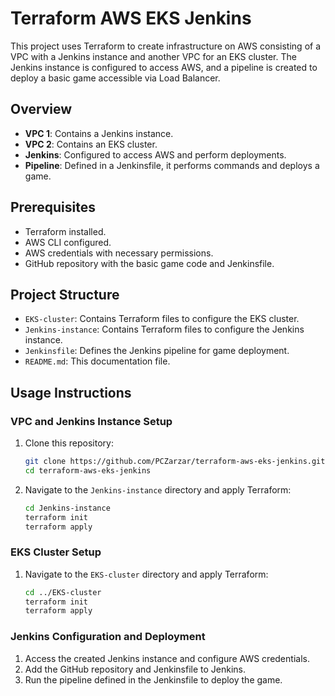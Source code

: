 # Terraform AWS EKS Jenkins

This project uses Terraform to create infrastructure on AWS consisting of a VPC with a Jenkins instance and another VPC for an EKS cluster. The Jenkins instance is configured to access AWS, and a pipeline is created to deploy a basic game accessible via Load Balancer.

## Overview

- **VPC 1**: Contains a Jenkins instance.
- **VPC 2**: Contains an EKS cluster.
- **Jenkins**: Configured to access AWS and perform deployments.
- **Pipeline**: Defined in a Jenkinsfile, it performs commands and deploys a game.

## Prerequisites

- Terraform installed.
- AWS CLI configured.
- AWS credentials with necessary permissions.
- GitHub repository with the basic game code and Jenkinsfile.

## Project Structure

- `EKS-cluster`: Contains Terraform files to configure the EKS cluster.
- `Jenkins-instance`: Contains Terraform files to configure the Jenkins instance.
- `Jenkinsfile`: Defines the Jenkins pipeline for game deployment.
- `README.md`: This documentation file.

## Usage Instructions

### VPC and Jenkins Instance Setup

1. Clone this repository:
    ```sh
    git clone https://github.com/PCZarzar/terraform-aws-eks-jenkins.git
    cd terraform-aws-eks-jenkins
    ```

2. Navigate to the `Jenkins-instance` directory and apply Terraform:
    ```sh
    cd Jenkins-instance
    terraform init
    terraform apply
    ```

### EKS Cluster Setup

1. Navigate to the `EKS-cluster` directory and apply Terraform:
    ```sh
    cd ../EKS-cluster
    terraform init
    terraform apply
    ```

### Jenkins Configuration and Deployment

1. Access the created Jenkins instance and configure AWS credentials.
2. Add the GitHub repository and Jenkinsfile to Jenkins.
3. Run the pipeline defined in the Jenkinsfile to deploy the game.



